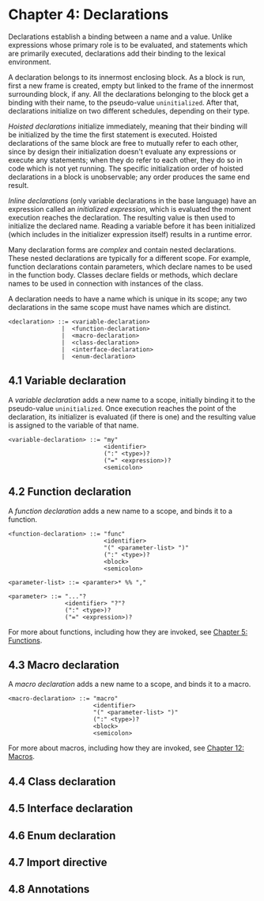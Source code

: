 # Chapter 4: Declarations

Declarations establish a binding between a name and a value. Unlike expressions
whose primary role is to be evaluated, and statements which are primarily
executed, declarations add their binding to the lexical environment.

A declaration belongs to its innermost enclosing block. As a block is run,
first a new frame is created, empty but linked to the frame of the innermost
surrounding block, if any. All the declarations belonging to the block get a
binding with their name, to the pseudo-value `uninitialized`. After that,
declarations initialize on two different schedules, depending on their type.

_Hoisted declarations_ initialize immediately, meaning that their binding will
be initialized by the time the first statement is executed. Hoisted
declarations of the same block are free to mutually refer to each other, since
by design their initialization doesn't evaluate any expressions or execute any
statements; when they do refer to each other, they do so in code which is not
yet running. The specific initialization order of hoisted declarations in a
block is unobservable; any order produces the same end result.

_Inline declarations_ (only variable declarations in the base language)
have an expression called an _initialized expression_, which is evaluated the
moment execution reaches the declaration. The resulting value is then used to
initialize the declared name. Reading a variable before it has been initialized
(which includes in the initializer expression itself) results in a runtime
error.

Many declaration forms are _complex_ and contain nested declarations. These
nested declarations are typically for a different scope. For example, function
declarations contain parameters, which declare names to be used in the function
body. Classes declare fields or methods, which declare names to be used in
connection with instances of the class.

A declaration needs to have a name which is unique in its scope; any two
declarations in the same scope must have names which are distinct.

```
<declaration> ::= <variable-declaration>
               |  <function-declaration>
               |  <macro-declaration>
               |  <class-declaration>
               |  <interface-declaration>
               |  <enum-declaration>
```

## 4.1 Variable declaration

A _variable declaration_ adds a new name to a scope, initially binding it to
the pseudo-value `uninitialized`. Once execution reaches the point of the
declaration, its initializer is evaluated (if there is one) and the resulting
value is assigned to the variable of that name.

```
<variable-declaration> ::= "my"
                           <identifier>
                           (":" <type>)?
                           ("=" <expression>)?
                           <semicolon>
```

## 4.2 Function declaration

A _function declaration_ adds a new name to a scope, and binds it to a
function.

```
<function-declaration> ::= "func"
                           <identifier>
                           "(" <parameter-list> ")"
                           (":" <type>)?
                           <block>
                           <semicolon>

<parameter-list> ::= <paramter>* %% ","

<parameter> ::= "..."?
                <identifier> "?"?
                (":" <type>)?
                ("=" <expression>)?
```

For more about functions, including how they are invoked, see [Chapter 5:
Functions](05-functions.md).

## 4.3 Macro declaration

A _macro declaration_ adds a new name to a scope, and binds it to a macro.

```
<macro-declaration> ::= "macro"
                        <identifier>
                        "(" <parameter-list> ")"
                        (":" <type>)?
                        <block>
                        <semicolon>
```

For more about macros, including how they are invoked, see [Chapter 12:
Macros](12-macros.md).

## 4.4 Class declaration

## 4.5 Interface declaration

## 4.6 Enum declaration

## 4.7 Import directive

## 4.8 Annotations


